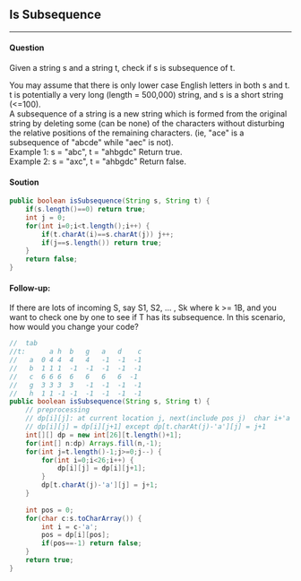 ## Is Subsequence
---

#### Question
Given a string s and a string t, check if s is subsequence of t.

You may assume that there is only lower case English letters in both s and t. t is potentially a very long (length = 500,000) string, and s is a short string (<=100).  
A subsequence of a string is a new string which is formed from the original string by deleting some (can be none) of the characters without disturbing the relative positions of the remaining characters. (ie, "ace" is a subsequence of "abcde" while "aec" is not).  
Example 1:
s = "abc", t = "ahbgdc"
Return true.  
Example 2:
s = "axc", t = "ahbgdc"
Return false.


#### Soution
```java
public boolean isSubsequence(String s, String t) {
    if(s.length()==0) return true;
    int j = 0;
    for(int i=0;i<t.length();i++) {
        if(t.charAt(i)==s.charAt(j)) j++;
        if(j==s.length()) return true;
    }
    return false;
}
```

#### Follow-up:
If there are lots of incoming S, say S1, S2, ... , Sk where k >= 1B, and you want to check one by one to see if T has its subsequence. In this scenario, how would you change your code?
```java
//  tab
//t:      a h  b   g   a   d    c
//   a  0 4 4  4   4   -1  -1  -1 
//   b  1 1 1  -1  -1  -1  -1  -1
//   c  6 6 6  6   6   6   6  -1
//   g  3 3 3  3   -1  -1  -1  -1
//   h  1 1 -1 -1  -1  -1  -1  -1
public boolean isSubsequence(String s, String t) {
    // preprocessing
    // dp[i][j]: at current location j, next(include pos j)  char i+'a' first appear at location dp[i][j]
    // dp[i][j] = dp[i][j+1] except dp[t.charAt(j)-'a'][j] = j+1
    int[][] dp = new int[26][t.length()+1];
    for(int[] n:dp) Arrays.fill(n,-1);
    for(int j=t.length()-1;j>=0;j--) {
        for(int i=0;i<26;i++) {
            dp[i][j] = dp[i][j+1];
        }
        dp[t.charAt(j)-'a'][j] = j+1;
    }
    
    int pos = 0;
    for(char c:s.toCharArray()) {
        int i = c-'a';
        pos = dp[i][pos];
        if(pos==-1) return false;
    }
    return true;
}
```